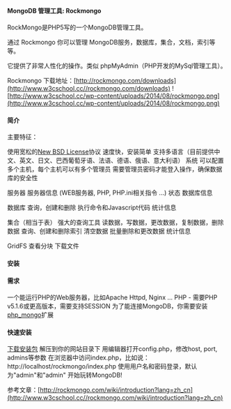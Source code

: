  
#### MongoDB 管理工具: Rockmongo

 RockMongo是PHP5写的一个MongoDB管理工具。

 通过 Rockmongo 你可以管理 MongoDB服务，数据库，集合，文档，索引等等。

 它提供了非常人性化的操作。类似 phpMyAdmin（PHP开发的MySql管理工具）。

 Rockmongo 下载地址：[http://rockmongo.com/downloads](http://www.w3cschool.cc//rockmongo.com/downloads) ![http://www.w3cschool.cc/wp-content/uploads/2014/08/rockmongo.png](http://www.w3cschool.cc/wp-content/uploads/2014/08/rockmongo.png)




#### 简介

 主要特征：

 
使用宽松的[New BSD License](http://www.w3cschool.cc//www.opensource.org/licenses/bsd-license.php)协议
 速度快，安装简单
 支持多语言（目前提供中文、英文、日文、巴西葡萄牙语、法语、德语、俄语、意大利语）
 系统 
可以配置多个主机，每个主机可以有多个管理员
 需要管理员密码才能登入操作，确保数据库的安全性
 

 服务器 
服务器信息 (WEB服务器, PHP, PHP.ini相关指令 ...)
 状态
 数据库信息
 

 数据库 
查询，创建和删除
 执行命令和Javascript代码
 统计信息
 

 集合（相当于表） 
强大的查询工具
 读数据，写数据，更改数据，复制数据，删除数据
 查询、创建和删除索引
 清空数据
 批量删除和更改数据
 统计信息
 

 GridFS 
查看分块
 下载文件
 

 


#### 安装

 
#### 需求



一个能运行PHP的Web服务器，比如Apache Httpd, Nginx ...
 PHP - 需要PHP v5.1.6或更高版本，需要支持SESSION 
为了能连接MongoDB，你需要安装[php_mongo](http://www.w3cschool.cc//www.php.net/manual/en/mongo.installation.php)扩展
 

 

#### 快速安装



[下载安装包](http://www.w3cschool.cc//rockmongo.com/downloads)
 解压到你的网站目录下
 用编辑器打开config.php，修改host, port, admins等参数
 在浏览器中访问index.php，比如说：http://localhost/rockmongo/index.php
 使用用户名和密码登录，默认为"admin"和"admin"
 开始玩转MongoDB!
 
参考文章：[http://rockmongo.com/wiki/introduction?lang=zh_cn](http://www.w3cschool.cc//rockmongo.com/wiki/introduction?lang=zh_cn)

 

